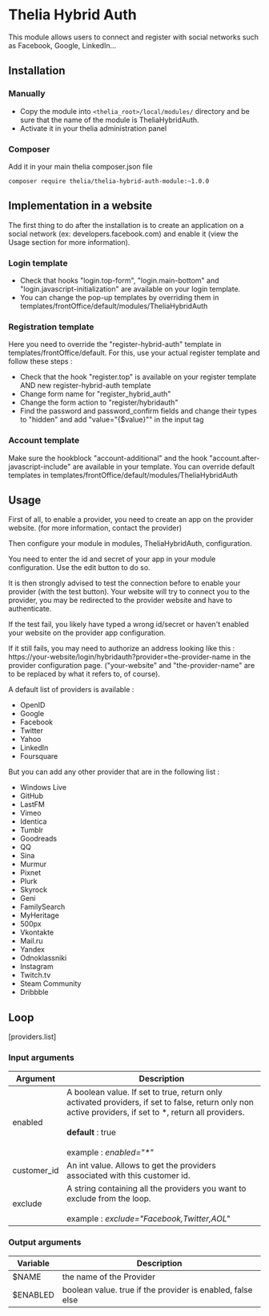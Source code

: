 # Thelia Hybrid Auth

This module allows users to connect and register with social networks such as Facebook, Google, LinkedIn...

## Installation

### Manually

* Copy the module into ```<thelia_root>/local/modules/``` directory and be sure that the name of the module is TheliaHybridAuth.
* Activate it in your thelia administration panel

### Composer

Add it in your main thelia composer.json file

```
composer require thelia/thelia-hybrid-auth-module:~1.0.0
```

## Implementation in a website

The first thing to do after the installation is to create an application on a social network (ex: developers.facebook.com) and enable it (view the Usage section for more information).

### Login template

- Check that hooks "login.top-form", "login.main-bottom" and "login.javascript-initialization" are available on your login template.
- You can change the pop-up templates by overriding them in templates/frontOffice/default/modules/TheliaHybridAuth

### Registration template

Here you need to override the "register-hybrid-auth" template in templates/frontOffice/default. For this, use your actual register template and follow these steps :

- Check that the hook "register.top" is available on your register template AND new register-hybrid-auth template
- Change form name for "register_hybrid_auth"
- Change the form action to "register/hybridauth"
- Find the password and password_confirm fields and change their types to "hidden" and add "value="{$value}"" in the input tag

### Account template

Make sure the hookblock "account-additional" and the hook "account.after-javascript-include" are available in your template.
You can override default templates in templates/frontOffice/default/modules/TheliaHybridAuth

## Usage

First of all, to enable a provider, you need to create an app on the provider website. (for more information, contact the provider)

Then configure your module in modules, TheliaHybridAuth, configuration.

You need to enter the id and secret of your app in your module configuration. Use the edit button to do so.

It is then strongly advised to test the connection before to enable your provider (with the test button). Your website will try to connect you to the provider, you may be redirected to the provider website and have to authenticate.

If the test fail, you likely have typed a wrong id/secret or haven't enabled your website on the provider app configuration.

If it still fails, you may need to authorize an address looking like this : https://your-website/login/hybridauth?provider=the-provider-name in the provider
configuration page. ("your-website" and "the-provider-name" are to be replaced by what it refers to, of course).


A default list of providers is available :

* OpenID
* Google
* Facebook
* Twitter
* Yahoo
* LinkedIn
* Foursquare

But you can add any other provider that are in the following list :

* Windows Live
* GitHub
* LastFM
* Vimeo
* Identica
* Tumblr
* Goodreads
* QQ
* Sina
* Murmur
* Pixnet
* Plurk
* Skyrock
* Geni
* FamilySearch
* MyHeritage
* 500px
* Vkontakte
* Mail.ru
* Yandex
* Odnoklassniki
* Instagram
* Twitch.tv
* Steam Community
* Dribbble


## Loop

[providers.list]

### Input arguments

|Argument |Description |
|---      |--- |
|enabled | A boolean value. If set to true, return only activated providers, if set to false, return only non active providers, if set to \*, return all providers.  <br/><br/> __default__ : true  <br/><br/> example : *enabled="\*"* |
|customer_id | An int value. Allows to get the providers associated with this customer id. |
|exclude | A string containing all the providers you want to exclude from the loop.  <br/><br/> example : _exclude="Facebook,Twitter,AOL"_|

### Output arguments

|Variable   |Description |
|---        |--- |
|$NAME    | the name of the Provider |
|$ENABLED | boolean value. true if the provider is enabled, false else |
